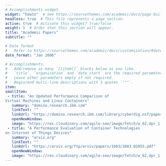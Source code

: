 ```yaml
---
# Accomplishments widget.
widget: "howto"  # See https://sourcethemes.com/academic/docs/page-builder/
headless: true  # This file represents a page section.
active: true  # Activate this widget? true/false
weight: 5  # Order that this section will appear.
title: "Academic Papers"
subtitle: ""

# Date format
#   Refer to https://sourcethemes.com/academic/docs/customization/#date-format
date_format: "Jan 2006"

# Accomplishments.
#   Add/remove as many `[[item]]` blocks below as you like.
#   `title`, `organization` and `date_start` are the required parameters.
#   Leave other parameters empty if not required.
#   Begin/end multi-line descriptions with 3 quotes `"""`.
item:
smallItem: 
 - title: "An Updated Performance Comparison of
Virtual Machines and Linux Containers"
   summary: "domino.research.ibm.com"
   linkText: ""
   linkUrl: "https://domino.research.ibm.com/library/cyberdig.nsf/papers/0929052195DD819C85257D2300681E7B/$File/rc25482.pdf"
   openNewWindow: 
   image: "https://res.cloudinary.com/agile-seo/image/fetch/w_62,dpr_1.0,d_blank_am8gzx.png/https%3A%2F%2Flogo.clearbit.com%2Fdomino.research.ibm.com%3Fsize%3D250" 
 - title: "A Performance Evaluation of Container Technologies
on Internet of Things Devices"
   summary: "arxiv.org"
   linkText: ""
   linkUrl: "https://arxiv.org/ftp/arxiv/papers/1603/1603.02955.pdf"
   openNewWindow: 
   image: "https://res.cloudinary.com/agile-seo/image/fetch/w_62,dpr_1.0,d_blank_am8gzx.png/https%3A%2F%2Flogo.clearbit.com%2Farxiv.org%3Fsize%3D250" 
---
```

